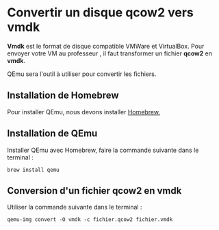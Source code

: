 # Convertir un disque qcow2 vers vmdk   

__Vmdk__ est le format de disque compatible VMWare et VirtualBox. Pour envoyer votre VM au professeur , il faut transformer un fichier __qcow2__ en __vmdk__.

QEmu sera l'outil à utiliser pour convertir les fichiers.  

## Installation de Homebrew  

Pour installer QEmu, nous devons installer [Homebrew.](homebrew.md)  

## Installation de QEmu  
  
Installer QEmu avec Homebrew, faire la commande suivante dans le terminal :  

```
brew install qemu  
```  

## Conversion d'un fichier qcow2 en vmdk   

Utiliser la commande suivante dans le terminal :  
  
``` 
qemu-img convert -O vmdk -c fichier.qcow2 fichier.vmdk  
``` 

